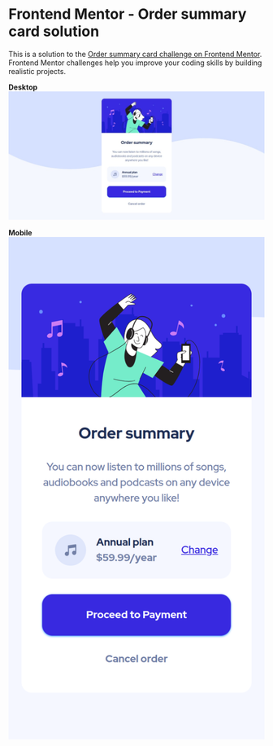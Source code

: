 # Frontend Mentor - Order summary card solution

This is a solution to the [Order summary card challenge on Frontend Mentor](https://www.frontendmentor.io/challenges/order-summary-component-QlPmajDUj). Frontend Mentor challenges help you improve your coding skills by building realistic projects.

**Desktop**
![Desktop](./screenshots/Desktop.jpeg)

**Mobile**
![Mobile](./screenshots/Mobile.png)
